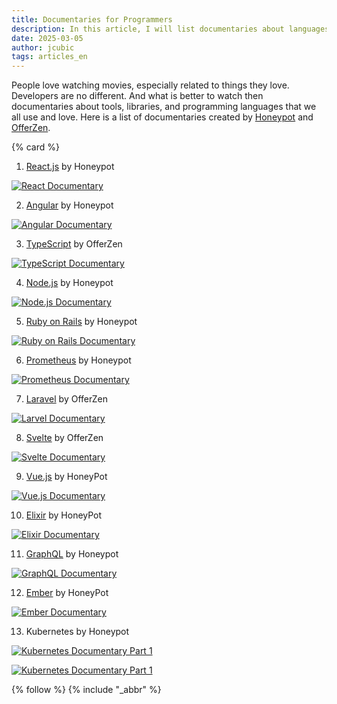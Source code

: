 ```yaml
---
title: Documentaries for Programmers
description: In this article, I will list documentaries about languages, libraries, and tools for developers.
date: 2025-03-05
author: jcubic
tags: articles_en
---
```


People love watching movies, especially related to things they love. Developers
are no different. And what is better to watch then documentaries about tools, libraries, and programming languages that we all use and love. Here is a list of documentaries created by
[Honeypot](https://www.youtube.com/@Honeypotio) and
[OfferZen](https://www.youtube.com/@OfferZenOrigins).

<!-- more -->
{% card %}

1. [React.js](https://www.youtube.com/watch?v=8pDqJVdNa44) by Honeypot

[![React Documentary](/img/react.jpg)](https://www.youtube.com/watch?v=8pDqJVdNa44)

2. [Angular](https://youtube.com/watch?v=cRC9DlH45lA) by Honeypot

[![Angular Documentary](/img/angular.jpg)](https://youtube.com/watch?v=cRC9DlH45lA)

3. [TypeScript](https://www.youtube.com/watch?v=U6s2pdxebSo) by OfferZen

[![TypeScript Documentary](/img/typescript.jpg)](https://www.youtube.com/watch?v=U6s2pdxebSo)

4. [Node.js](https://www.youtube.com/watch?v=LB8KwiiUGy0) by Honeypot

[![Node.js Documentary](/img/node.jpg)](https://www.youtube.com/watch?v=LB8KwiiUGy0)

5. [Ruby on Rails](https://www.youtube.com/watch?v=HDKUEXBF3B4) by Honeypot

[![Ruby on Rails Documentary](/img/ruby-on-rails.jpg)](https://www.youtube.com/watch?v=HDKUEXBF3B4)

6. [Prometheus](https://www.youtube.com/watch?v=rT4fJNbfe14) by Honeypot

[![Prometheus Documentary](/img/prometheus.jpg)](https://www.youtube.com/watch?v=rT4fJNbfe14)

7. [Laravel](https://youtube.com/watch?v=127ng7botO4) by OfferZen

[![Larvel Documentary](/img/laravel.jpg)](https://youtube.com/watch?v=127ng7botO4)

8. [Svelte](https://www.youtube.com/watch?v=kMlkCYL9qo0) by OfferZen

[![Svelte Documentary](/img/svelte.jpg)](https://www.youtube.com/watch?v=kMlkCYL9qo0)

9. [Vue.js](https://youtube.com/watch?v=OrxmtDw4pVI) by HoneyPot

[![Vue.js Documentary](/img/vue.jpg)](https://youtube.com/watch?v=OrxmtDw4pVI)

10. [Elixir](https://www.youtube.com/watch?v=lxYFOM3UJzo) by HoneyPot

[![Elixir Documentary](/img/elixir.jpg)](https://www.youtube.com/watch?v=lxYFOM3UJzo)

11. [GraphQL](https://youtube.com/watch?v=783ccP__No8) by Honeypot

[![GraphQL Documentary](/img/graphql.jpg)](https://youtube.com/watch?v=783ccP__No8)

12. [Ember](https://youtube.com/watch?v=Cvz-9ccflKQ) by HoneyPot

[![Ember Documentary](/img/ember.jpg)](https://youtube.com/watch?v=Cvz-9ccflKQ)


13. Kubernetes by Honeypot

[![Kubernetes Documentary Part 1](/img/kubernetes_1.jpg)](https://www.youtube.com/watch?v=BE77h7dmoQU)


[![Kubernetes Documentary Part 1](/img/kubernetes_2.jpg)](https://www.youtube.com/watch?v=318elIq37PE)

{% follow %}
{% include "_abbr" %}
